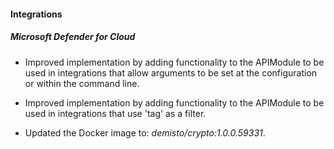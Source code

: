 
#### Integrations

##### Microsoft Defender for Cloud

- Improved implementation by adding functionality to the APIModule to be used in integrations that allow arguments to be set at the configuration or within the command line.

- Improved implementation by adding functionality to the APIModule to be used in integrations that use 'tag' as a filter.
- Updated the Docker image to: *demisto/crypto:1.0.0.59331*.
